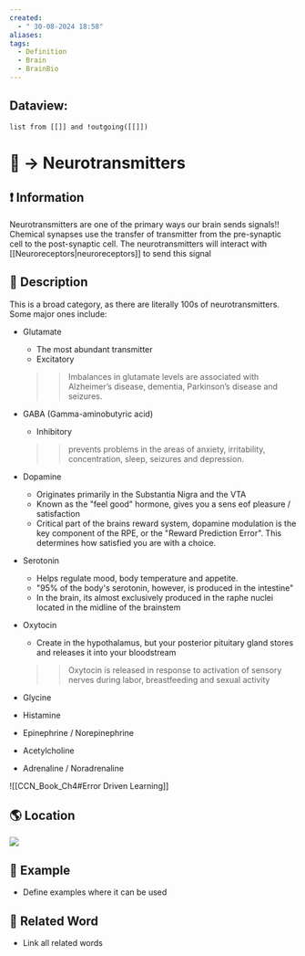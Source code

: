 ```yaml
---
created:
  - " 30-08-2024 18:58"
aliases: 
tags:
  - Definition
  - Brain
  - BrainBio
---
```

## Dataview:
```dataview
list from [[]] and !outgoing([[]])
```


# 📗 -> Neurotransmitters


## ❗ Information
Neurotransmitters are one of the primary ways our brain sends signals!!
Chemical synapses use the transfer of transmitter from the pre-synaptic cell to the post-synaptic cell. 
The neurotransmitters will interact with [[Neuroreceptors|neuroreceptors]] to send this signal

## 📄 Description 
This is a broad category, as there are literally 100s of neurotransmitters. Some major ones include:
-  Glutamate
	- The most abundant transmitter
	- Excitatory
	> >Imbalances in glutamate levels are associated with Alzheimer’s disease, dementia, Parkinson’s disease and seizures.
- GABA (Gamma-aminobutyric acid)
	- Inhibitory
	>> prevents problems in the areas of anxiety, irritability, concentration, sleep, seizures and depression.
- Dopamine
	- Originates primarily in the Substantia Nigra and the VTA
	- Known as the "feel good" hormone, gives you a sens eof pleasure / satisfaction
	- Critical part of the brains reward system, dopamine modulation is the key component of the RPE, or the "Reward Prediction Error". This determines how satisfied you are with a choice.
- Serotonin
	- Helps regulate mood, body temperature and appetite. 
	-  "95% of the body's serotonin, however, is produced in the intestine"  
	- In the brain, its almost exclusively produced in the raphe nuclei located in the midline of the brainstem
- Oxytocin
	- Create in the hypothalamus, but your posterior pituitary gland stores and releases it into your bloodstream
	> > Oxytocin is released in response to activation of sensory nerves during labor, breastfeeding and sexual activity

- Glycine
- Histamine
- Epinephrine / Norepinephrine
- Acetylcholine
- Adrenaline / Noradrenaline


![[CCN_Book_Ch4#Error Driven Learning]]

## 🌎 Location
![](https://lh7-rt.googleusercontent.com/docsz/AD_4nXfv_3jfF-uoqyJ5FprgwHgnl4fY7RghgzLnZZTCQ3cJRvBBcAq6TDhoCEbNip_luCho0oRMIL-xmuFVPnYeqHeKKOqkHvPO1jAm7Y7QgmeoEPZhTrc7uhvMnCqzg1YuSzTwocwx9dXySilkKXZzTaBgC_4?key=dI-tU5hboEz87MSLxKoy0g)
## 🧪 Example
- Define examples where it can be used

## 🔗 Related Word
- Link all related words